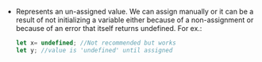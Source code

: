 - Represents an un-assigned value. We can assign manually or it can be a result of not initializing a variable either because of a non-assignment or because of an error that itself returns undefined.
  For ex.:
  ```js
  let x= undefined; //Not recommended but works
  let y; //value is 'undefined' until assigned
  ```